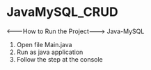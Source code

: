 # JavaMySQL_CRUD

<---How to Run the Project--->
Java-MySQL
1. Open file Main.java
2. Run as java application
3. Follow the step at the console